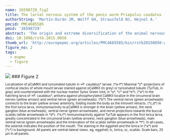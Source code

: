 ```yaml
---
name: 26598729_fig2
title: The larval nervous system of the penis worm Priapulus caudatus (Ecdysozoa).
authorString: 'Martín-Durán JM, Wolff GH, Strausfeld NJ, Hejnol A.'
pmcid: PMC4685585
pmid: '26598729'
abstract: 'The origin and extreme diversification of the animal nervous system is a central question in biology. While most of the attention has traditionally been paid to those lineages with highly elaborated nervous systems (e.g. arthropods, vertebrates, annelids), only the study of the vast animal diversity can deliver a comprehensive view of the evolutionary history of this organ system. In this regard, the phylogenetic position and apparently conservative molecular, morphological and embryological features of priapulid worms (Priapulida) place this animal lineage as a key to understanding the evolution of the Ecdysozoa (i.e. arthropods and nematodes). In this study, we characterize the nervous system of the hatching larva and first lorica larva of the priapulid worm Priapulus caudatus by immunolabelling against acetylated and tyrosinated tubulin, pCaMKII, serotonin and FMRFamide. Our results show that a circumoral brain and an unpaired ventral nerve with a caudal ganglion characterize the central nervous system of hatching embryos. After the first moult, the larva attains some adult features: a neck ganglion, an introvert plexus, and conspicuous secondary longitudinal neurites. Our study delivers a neuroanatomical framework for future embryological studies in priapulid worms, and helps illuminate the course of nervous system evolution in the Ecdysozoa.'
doi: 10.1098/rstb.2015.0050
thumb_url: 'http://europepmc.org/articles/PMC4685585/bin/rstb20150050-g2.gif'
figure_no: 2
tags:
  - eupmc
  - figure
---
```

<img src='http://europepmc.org/articles/PMC4685585/bin/rstb20150050-g2.jpg' style='max-height: 300px'>
### Figure 2
<p style='font-size: 10px;'>Localization of pCaMKII and tyrosinated tubulin in *P. caudatus* larvae. (*a–f*) Maximal *z*-projections of confocal stacks of whole mount larvae stained against pCaMKII (in grey) or tyrosinated tubulin (TyrTub, in grey) and counterstained with the nuclear marker Sytox Green (red, in *a*, *c* and *e*). (*a*) In the hatching larva of *P. caudatus*, antisera against phosphorylated CaMKII localize in the circumoral brain nerves (yellow arrows) and ventral nerve (green arrowheads). (*b*) The ventral nerve (green arrowheads) connects to the brain (yellow arrow) anteriorly, folding inside the body as the introvert retracts. (*c,d*) In the first lorica larva, immunoreactivity to pCaMKII is stronger in the brain (yellow arrows), the neck ganglion (blue arrowheads), ventral nerve (green arrowheads), and nerve projections towards the buccal scalids (white arrowheads in *d*). (*e,f*) Immunoreactivity against TyrTub appears in the first lorica larva, greatly concentrated in the circumoral brain (yellow arrows), neck ganglion (blue arrowheads), main ventral nerve (green arrowheads) and the innervation of the scalids (white arrowheads in *f*). In all cases, the asterisk indicates the position of the mouth. The staining in the eggshell and the lorica in (*a*) and (*c*) is background. All panels are ventral–lateral views. eg, eggshell; lc, lorica; sc, scalids. Scale bars, 25 µm in all panels.</p>